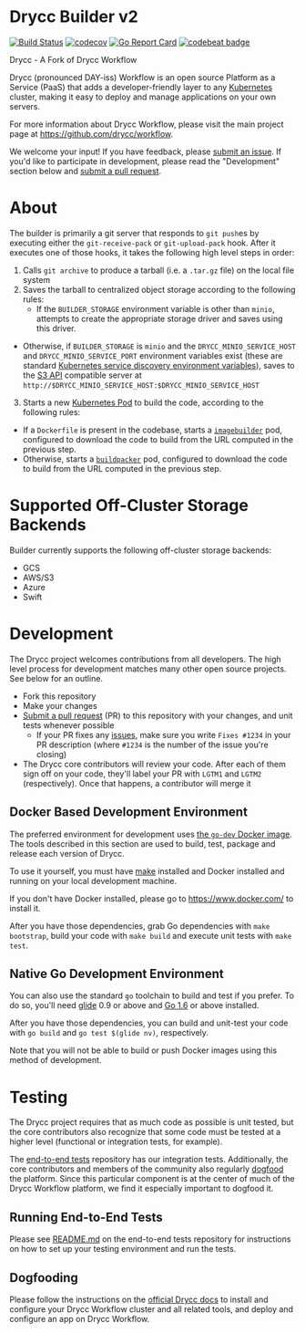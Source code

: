 
# Drycc Builder v2

[![Build Status](https://drone.drycc.cc/api/badges/drycc/builder/status.svg)](https://drone.drycc.cc/drycc/builder)
[![codecov](https://codecov.io/gh/drycc/builder/branch/main/graph/badge.svg)](https://codecov.io/gh/drycc/builder)
[![Go Report Card](https://goreportcard.com/badge/github.com/drycc/builder)](https://goreportcard.com/report/github.com/drycc/builder)
[![codebeat badge](https://codebeat.co/badges/0507e5d5-163b-4280-84ea-83bd2e0c8e41)](https://codebeat.co/projects/github-com-drycc-builder-main)

Drycc - A Fork of Drycc Workflow

Drycc (pronounced DAY-iss) Workflow is an open source Platform as a Service (PaaS) that adds a developer-friendly layer to any [Kubernetes][k8s-home] cluster, making it easy to deploy and manage applications on your own servers.

For more information about Drycc Workflow, please visit the main project page at https://github.com/drycc/workflow.

We welcome your input! If you have feedback, please [submit an issue][issues]. If you'd like to participate in development, please read the "Development" section below and [submit a pull request][prs].

# About

The builder is primarily a git server that responds to `git push`es by executing either the `git-receive-pack` or `git-upload-pack` hook. After it executes one of those hooks, it takes the following high level steps in order:

1. Calls `git archive` to produce a tarball (i.e. a `.tar.gz` file) on the local file system
2. Saves the tarball to centralized object storage according to the following rules:
	- If the `BUILDER_STORAGE` environment variable is other than `minio`, attempts to create the appropriate storage driver and saves using this driver.
  - Otherwise, if `BUILDER_STORAGE` is `minio` and the `DRYCC_MINIO_SERVICE_HOST` and `DRYCC_MINIO_SERVICE_PORT` environment variables exist (these are standard [Kubernetes service discovery environment variables](http://kubernetes.io/docs/user-guide/services/#environment-variables)), saves to the [S3 API][s3-api-ref] compatible server at `http://$DRYCC_MINIO_SERVICE_HOST:$DRYCC_MINIO_SERVICE_HOST`
3. Starts a new [Kubernetes Pod](http://kubernetes.io/docs/user-guide/pods/) to build the code, according to the following rules:
  - If a `Dockerfile` is present in the codebase, starts a [`imagebuilder`](https://github.com/drycc/imagebuilder) pod, configured to download the code to build from the URL computed in the previous step.
  - Otherwise, starts a [`buildpacker`](https://github.com/drycc/buildpacker) pod, configured to download the code to build from the URL computed in the previous step.

# Supported Off-Cluster Storage Backends

Builder currently supports the following off-cluster storage backends:

* GCS
* AWS/S3
* Azure
* Swift

# Development

The Drycc project welcomes contributions from all developers. The high level process for development matches many other open source projects. See below for an outline.

* Fork this repository
* Make your changes
* [Submit a pull request][prs] (PR) to this repository with your changes, and unit tests whenever possible
	* If your PR fixes any [issues][issues], make sure you write `Fixes #1234` in your PR description (where `#1234` is the number of the issue you're closing)
* The Drycc core contributors will review your code. After each of them sign off on your code, they'll label your PR with `LGTM1` and `LGTM2` (respectively). Once that happens, a contributor will merge it

## Docker Based Development Environment

The preferred environment for development uses [the `go-dev` Docker image](https://github.com/drycc/docker-go-dev). The tools described in this section are used to build, test, package and release each version of Drycc.

To use it yourself, you must have [make](https://www.gnu.org/software/make/) installed and Docker installed and running on your local development machine.

If you don't have Docker installed, please go to https://www.docker.com/ to install it.

After you have those dependencies, grab Go dependencies with `make bootstrap`, build your code with `make build` and execute unit tests with `make test`.

## Native Go Development Environment

You can also use the standard `go` toolchain to build and test if you prefer. To do so, you'll need [glide](https://github.com/Masterminds/glide) 0.9 or above and [Go 1.6](http://golang.org) or above installed.

After you have those dependencies, you can build and unit-test your code with `go build` and `go test $(glide nv)`, respectively.

Note that you will not be able to build or push Docker images using this method of development.

# Testing

The Drycc project requires that as much code as possible is unit tested, but the core contributors also recognize that some code must be tested at a higher level (functional or integration tests, for example).

The [end-to-end tests](https://github.com/drycc/workflow-e2e) repository has our integration tests. Additionally, the core contributors and members of the community also regularly [dogfood](https://en.wikipedia.org/wiki/Eating_your_own_dog_food) the platform. Since this particular component is at the center of much of the Drycc Workflow platform, we find it especially important to dogfood it.

## Running End-to-End Tests

Please see [README.md](https://github.com/drycc/workflow-e2e/blob/main/README.md) on the end-to-end tests repository for instructions on how to set up your testing environment and run the tests.

## Dogfooding

Please follow the instructions on the [official Drycc docs](http://docs-v2.readthedocs.org/en/latest/installing-workflow/installing-drycc-workflow/) to install and configure your Drycc Workflow cluster and all related tools, and deploy and configure an app on Drycc Workflow.


[s3-api-ref]: http://docs.aws.amazon.com/AmazonS3/latest/API/APIRest.html
[install-k8s]: http://kubernetes.io/gettingstarted/
[k8s-home]: http://kubernetes.io
[issues]: https://github.com/drycc/builder/issues
[prs]: https://github.com/drycc/builder/pulls
[v2.18]: https://github.com/drycc/workflow/releases/tag/v2.18.0

